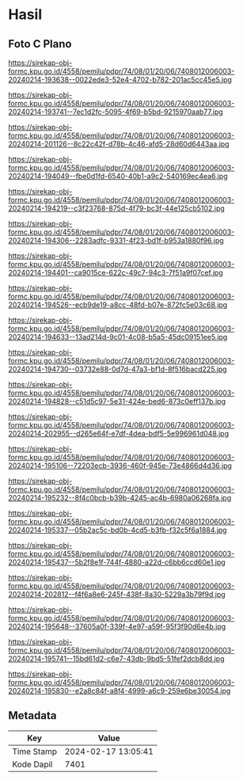 # Hasil

## Foto C Plano

https://sirekap-obj-formc.kpu.go.id/4558/pemilu/pdpr/74/08/01/20/06/7408012006003-20240214-193638--0022ede3-52e4-4702-b782-201ac5cc45e5.jpg

https://sirekap-obj-formc.kpu.go.id/4558/pemilu/pdpr/74/08/01/20/06/7408012006003-20240214-193741--7ec1d2fc-5095-4f69-b5bd-9215970aab77.jpg

https://sirekap-obj-formc.kpu.go.id/4558/pemilu/pdpr/74/08/01/20/06/7408012006003-20240214-201126--8c22c42f-d78b-4c46-afd5-28d60d6443aa.jpg

https://sirekap-obj-formc.kpu.go.id/4558/pemilu/pdpr/74/08/01/20/06/7408012006003-20240214-194049--fbe0d1fd-6540-40b1-a9c2-540169ec4ea6.jpg

https://sirekap-obj-formc.kpu.go.id/4558/pemilu/pdpr/74/08/01/20/06/7408012006003-20240214-194219--c3f23768-875d-4f79-bc3f-44e125cb5102.jpg

https://sirekap-obj-formc.kpu.go.id/4558/pemilu/pdpr/74/08/01/20/06/7408012006003-20240214-194306--2283adfc-9331-4f23-bd1f-b953a1880f96.jpg

https://sirekap-obj-formc.kpu.go.id/4558/pemilu/pdpr/74/08/01/20/06/7408012006003-20240214-194401--ca9015ce-622c-49c7-94c3-7f51a9f07cef.jpg

https://sirekap-obj-formc.kpu.go.id/4558/pemilu/pdpr/74/08/01/20/06/7408012006003-20240214-194526--ecb9de19-a8cc-48fd-b07e-872fc5e03c68.jpg

https://sirekap-obj-formc.kpu.go.id/4558/pemilu/pdpr/74/08/01/20/06/7408012006003-20240214-194633--13ad214d-9c01-4c08-b5a5-45dc09151ee5.jpg

https://sirekap-obj-formc.kpu.go.id/4558/pemilu/pdpr/74/08/01/20/06/7408012006003-20240214-194730--03732e88-0d7d-47a3-bf1d-8f516bacd225.jpg

https://sirekap-obj-formc.kpu.go.id/4558/pemilu/pdpr/74/08/01/20/06/7408012006003-20240214-194828--c51d5c97-5e31-424e-bed6-873c0eff137b.jpg

https://sirekap-obj-formc.kpu.go.id/4558/pemilu/pdpr/74/08/01/20/06/7408012006003-20240214-202955--d265e64f-e7df-4dea-bdf5-5e996961d048.jpg

https://sirekap-obj-formc.kpu.go.id/4558/pemilu/pdpr/74/08/01/20/06/7408012006003-20240214-195106--72203ecb-3936-460f-945e-73e4866d4d36.jpg

https://sirekap-obj-formc.kpu.go.id/4558/pemilu/pdpr/74/08/01/20/06/7408012006003-20240214-195232--8f4c0bcb-b39b-4245-ac4b-6980a06268fa.jpg

https://sirekap-obj-formc.kpu.go.id/4558/pemilu/pdpr/74/08/01/20/06/7408012006003-20240214-195337--05b2ac5c-bd0b-4cd5-b3fb-f32c5f6a1884.jpg

https://sirekap-obj-formc.kpu.go.id/4558/pemilu/pdpr/74/08/01/20/06/7408012006003-20240214-195437--5b2f8e1f-744f-4880-a22d-c6bb6ccd60e1.jpg

https://sirekap-obj-formc.kpu.go.id/4558/pemilu/pdpr/74/08/01/20/06/7408012006003-20240214-202812--f4f6a8e6-245f-438f-8a30-5229a3b79f9d.jpg

https://sirekap-obj-formc.kpu.go.id/4558/pemilu/pdpr/74/08/01/20/06/7408012006003-20240214-195648--37605a0f-339f-4e97-a59f-95f3f90d6e4b.jpg

https://sirekap-obj-formc.kpu.go.id/4558/pemilu/pdpr/74/08/01/20/06/7408012006003-20240214-195741--15bd61d2-c6e7-43db-9bd5-51fef2dcb8dd.jpg

https://sirekap-obj-formc.kpu.go.id/4558/pemilu/pdpr/74/08/01/20/06/7408012006003-20240214-195830--e2a8c84f-a8f4-4999-a6c9-259e6be30054.jpg


## Metadata

| Key        | Value               |
| ---------- | ------------------- |
| Time Stamp | 2024-02-17 13:05:41 |
| Kode Dapil | 7401                |



